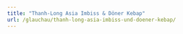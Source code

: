 ```yaml
---
title: "Thanh-Long Asia Imbiss & Döner Kebap"
url: /glauchau/thanh-long-asia-imbiss-und-doener-kebap/
---
```

